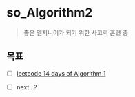 # so_Algorithm2
> 좋은 엔지니어가 되기 위한 사고력 훈련 중

## 목표

- [ ] [leetcode 14 days of Algorithm 1](https://leetcode.com/study-plan/algorithm/?progress=xwirbegd)
- [ ] next...?


